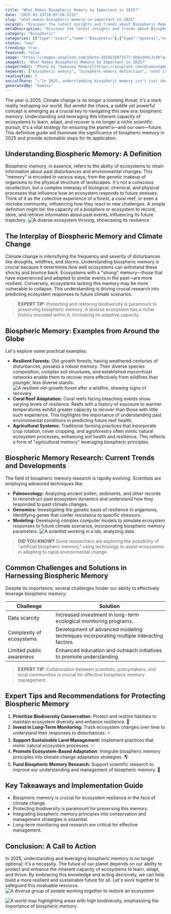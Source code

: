 ```yaml
---
title: "What Makes Biospheric Memory So Important in 2025?"
date: "2025-03-23T16:07:56.523Z"
slug: "what-makes-biospheric-memory-so-important-in-2025"
excerpt: "Discover the latest insights and trends about Biospheric Memory. This comprehensive guide covers everything you need to know about Biospheric Memory in 2025."
metaDescription: "Discover the latest insights and trends about Biospheric Memory. This comprehensive guide covers everything you need to know about Biospheric Memory in 202..."
category: "Biospheric"
categories: [{"type":"exact","name":"Biospheric"},{"type":"general","name":"Environmental Science"},{"type":"medium","name":"Earth Systems Science"},{"type":"specific","name":"Paleoclimatology"},{"type":"niche","name":"Ice Core Analysis"}]
status: "new"
trending: true
featured: false
image: "https://images.unsplash.com/photo-1659535871577-5b6e30dc3c9b?q=85&w=1200&fit=max&fm=webp&auto=compress"
imageAlt: "What Makes Biospheric Memory So Important in 2025?"
imageCredit: "Photo by [Samsung Memory](https://unsplash.com/@samsungmemory) on Unsplash"
keywords: ["biospheric memory", "biosphere memory definition", "what is biospheric memory?", "biosphere resilience", "biosphere memory and climate change", "biospheric memory research", "buy biosphere memory book", "biospheric memory examples", "biospheric memory impact on ecosystems", "biospheric memory scientific articles"]
readingTime: 5
socialShare: "\"In 2025, understanding biospheric memory isn't just about science; it's about survival.  Our planet's resilience depends on it.\""
generatedBy: "Gemini"
---
```




The year is 2025.  Climate change is no longer a looming threat; it's a stark reality reshaping our world.  But amidst the chaos, a subtle yet powerful concept is emerging as a crucial key to navigating this new era: biospheric memory.  Understanding and leveraging this inherent capacity of ecosystems to learn, adapt, and recover is no longer a niche scientific pursuit; it's a vital strategy for ensuring the planet's—and our own—future. This definitive guide will illuminate the significance of biospheric memory in 2025 and provide actionable steps for its application.

## Understanding Biospheric Memory: A Definition

Biospheric memory, in essence, refers to the ability of ecosystems to retain information about past disturbances and environmental changes. This "memory" is encoded in various ways, from the genetic makeup of organisms to the physical structure of landscapes.  It's not a conscious recollection, but a complex interplay of biological, chemical, and physical processes that influence how an ecosystem responds to future stresses. Think of it as the collective experience of a forest, a coral reef, or even a microbe community, influencing how they react to new challenges.  A simple definition might be: the capacity of a biosphere or ecosystem to record, store, and retrieve information about past events, influencing its future trajectory.  ![A diverse ecosystem thriving, showcasing its resilience](https://images.unsplash.com/photo-1607827448299-a099b845f076?q=85&w=1200&fit=max&fm=webp&auto=compress)

## The Interplay of Biospheric Memory and Climate Change

Climate change is intensifying the frequency and severity of disturbances like droughts, wildfires, and storms.  Understanding biospheric memory is crucial because it determines how well ecosystems can withstand these shocks and bounce back.  Ecosystems with a "strong" memory—those that have experienced and adapted to similar events in the past—are more resilient.  Conversely, ecosystems lacking this memory may be more vulnerable to collapse.  This understanding is driving crucial research into predicting ecosystem responses to future climate scenarios.

> **EXPERT TIP:**  Protecting and restoring biodiversity is paramount to preserving biospheric memory.  A diverse ecosystem has a richer history encoded within it, increasing its adaptive capacity.

## Biospheric Memory: Examples from Around the Globe

Let's explore some practical examples:

* **Resilient Forests:**  Old-growth forests, having weathered centuries of disturbances, possess a robust memory. Their diverse species composition, complex soil structures, and established mycorrhizal networks enable them to recover more effectively from wildfires than younger, less diverse stands. ![A resilient old-growth forest after a wildfire, showing signs of recovery](https://images.unsplash.com/photo-1607827447604-d9a8c439186e?q=85&w=1200&fit=max&fm=webp&auto=compress)
* **Coral Reef Adaptation:**  Coral reefs facing bleaching events show varying levels of resilience. Reefs with a history of exposure to warmer temperatures exhibit greater capacity to recover than those with little such experience.  This highlights the importance of understanding past environmental conditions in predicting future reef health.
* **Agricultural Systems:**  Traditional farming practices that incorporate crop rotation, cover cropping, and agroforestry often mimic natural ecosystem processes, enhancing soil health and resilience. This reflects a form of "agricultural memory" leveraging biospheric principles.

## Biospheric Memory Research: Current Trends and Developments

The field of biospheric memory research is rapidly evolving.  Scientists are employing advanced techniques like:

* **Paleoecology:** Analyzing ancient pollen, sediments, and other records to reconstruct past ecosystem dynamics and understand how they responded to past climate changes.
* **Genomics:** Investigating the genetic basis of resilience in organisms, identifying genes that confer resistance to specific stressors.
* **Modeling:**  Developing complex computer models to simulate ecosystem responses to future climate scenarios, incorporating biospheric memory parameters.  ![A scientist working in a lab, analyzing data](https://images.unsplash.com/photo-1598146621261-7cdbb2b30d4b?q=85&w=1200&fit=max&fm=webp&auto=compress)

> **DID YOU KNOW?** Some researchers are exploring the possibility of "artificial biospheric memory," using technology to assist ecosystems in adapting to rapid environmental change.

## Common Challenges and Solutions in Harnessing Biospheric Memory

Despite its importance, several challenges hinder our ability to effectively leverage biospheric memory:

| Challenge                     | Solution                                                                       |
|------------------------------|-------------------------------------------------------------------------------|
| Data scarcity                 | Increased investment in long-term ecological monitoring programs.                |
| Complexity of ecosystems      | Development of advanced modeling techniques incorporating multiple interacting factors. |
| Limited public awareness     | Enhanced education and outreach initiatives to promote understanding.           |

> **EXPERT TIP:**  Collaboration between scientists, policymakers, and local communities is crucial for effective biospheric memory management.

##  Expert Tips and Recommendations for Protecting Biospheric Memory

1. **Prioritize Biodiversity Conservation:**  Protect and restore habitats to maintain ecosystem diversity and enhance resilience. 🔑
2. **Invest in Long-Term Monitoring:**  Track ecosystem changes over time to understand their responses to disturbances. ⚡
3. **Support Sustainable Land Management:**  Implement practices that mimic natural ecosystem processes. ✅
4. **Promote Ecosystem-Based Adaptation:**  Integrate biospheric memory principles into climate change adaptation strategies.  🌎
5. **Fund Biospheric Memory Research:** Support scientific research to improve our understanding and management of biospheric memory. 🔬

## Key Takeaways and Implementation Guide

* Biospheric memory is crucial for ecosystem resilience in the face of climate change.
* Protecting biodiversity is paramount for preserving this memory.
* Integrating biospheric memory principles into conservation and management strategies is essential.
* Long-term monitoring and research are critical for effective management.

## Conclusion: A Call to Action

In 2025, understanding and leveraging biospheric memory is no longer optional; it's a necessity.  The future of our planet depends on our ability to protect and enhance the inherent capacity of ecosystems to learn, adapt, and thrive.  By embracing this knowledge and acting decisively, we can help build a more resilient and sustainable future for all.  Let's work together to safeguard this invaluable resource.  ![A diverse group of people working together to restore an ecosystem](https://images.unsplash.com/photo-1659535871577-5b6e30dc3c9b?q=85&w=1200&fit=max&fm=webp&auto=compress)

![A world map highlighting areas with high biodiversity, emphasizing the importance of biospheric memory](https://images.unsplash.com/photo-1659540292715-9ccd46943962?q=85&w=1200&fit=max&fm=webp&auto=compress)

